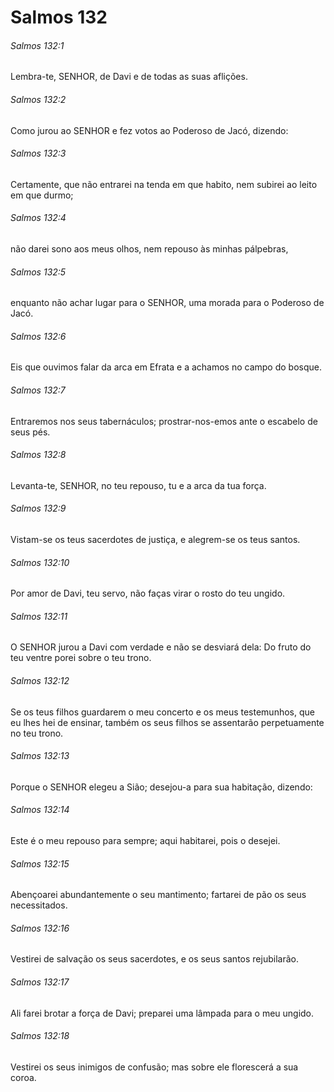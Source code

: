 # Salmos 132

###### Salmos 132:1

Lembra-te, SENHOR, de Davi e de todas as suas aflições.

###### Salmos 132:2

Como jurou ao SENHOR e fez votos ao Poderoso de Jacó, dizendo:

###### Salmos 132:3

Certamente, que não entrarei na tenda em que habito, nem subirei ao leito em que durmo;

###### Salmos 132:4

não darei sono aos meus olhos, nem repouso às minhas pálpebras,

###### Salmos 132:5

enquanto não achar lugar para o SENHOR, uma morada para o Poderoso de Jacó.

###### Salmos 132:6

Eis que ouvimos falar da arca em Efrata e a achamos no campo do bosque.

###### Salmos 132:7

Entraremos nos seus tabernáculos; prostrar-nos-emos ante o escabelo de seus pés.

###### Salmos 132:8

Levanta-te, SENHOR, no teu repouso, tu e a arca da tua força.

###### Salmos 132:9

Vistam-se os teus sacerdotes de justiça, e alegrem-se os teus santos.

###### Salmos 132:10

Por amor de Davi, teu servo, não faças virar o rosto do teu ungido.

###### Salmos 132:11

O SENHOR jurou a Davi com verdade e não se desviará dela: Do fruto do teu ventre porei sobre o teu trono.

###### Salmos 132:12

Se os teus filhos guardarem o meu concerto e os meus testemunhos, que eu lhes hei de ensinar, também os seus filhos se assentarão perpetuamente no teu trono.

###### Salmos 132:13

Porque o SENHOR elegeu a Sião; desejou-a para sua habitação, dizendo:

###### Salmos 132:14

Este é o meu repouso para sempre; aqui habitarei, pois o desejei.

###### Salmos 132:15

Abençoarei abundantemente o seu mantimento; fartarei de pão os seus necessitados.

###### Salmos 132:16

Vestirei de salvação os seus sacerdotes, e os seus santos rejubilarão.

###### Salmos 132:17

Ali farei brotar a força de Davi; preparei uma lâmpada para o meu ungido.

###### Salmos 132:18

Vestirei os seus inimigos de confusão; mas sobre ele florescerá a sua coroa.

